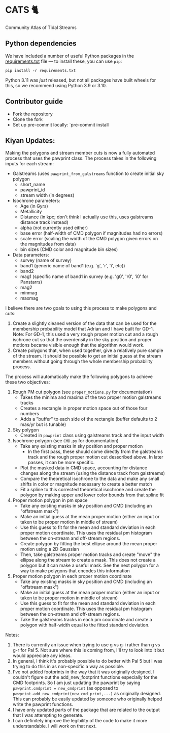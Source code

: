 # CATS 🐈

Community Atlas of Tidal Streams

## Python dependencies

We have included a number of useful Python packages in the [requirements.txt](https://github.com/stellarstreams/cats/blob/main/requirements.txt) file — to install these, you can use `pip`:

    pip install -r requirements.txt

Python 3.11 was *just* released, but not all packages have built wheels for this, so we
recommend using Python 3.9 or 3.10.

## Contributor guide

- Fork the repository
- Clone the fork
- Set up pre-commit locally: `pre-commit install

## Kiyan Updates:

Making the polygons and stream member cuts is now a fully automated process that uses the pawprint class.
The process takes in the following inputs for each stream:
- Galstreams (uses `pawprint_from_galstreams` function to create initial sky polygon
    - short_name
    - pawprint_id 
    - stream width (in degrees)
- Isochrone parameters:
    - Age (in Gyrs)
    - Metallicity
    - Distance (in kpc; don't think I actually use this, uses galstreams distance track instead)
    - alpha (not currently used either)
    - base error (half-width of CMD polygon if magnitudes had no errors)
    - scale error (scaling the width of the CMD polygon given errors on the magnitudes from data)
    - bin sizes (CMD color and magnitude bin sizes)
- Data parameters:
    - survey (name of survey)
    - band1 (generic name of band1 (e.g. 'g', 'r', 'i', etc))
    - band2
    - mag1 (specific name of band1 in survey (e.g. 'g0', 'r0', 'i0' for Panstarrs)
    - mag2
    - minmag
    - maxmag
    
I believe there are two goals to using this process to make polygons and cuts:
1. Create a slightly cleaned version of the data that can be used for the membership probability model that Adrian and I have built for GD-1. Note: For GD-1, this used a very rough proper motion cut and a rough ischrone cut so that the overdensity in the sky position and proper motions became visible enough that the algorithm would work.
2. Create polygons that, when used together, give a relatively pure sample of the stream. It should be possible to get an initial guess at the stream members without going through the whole membership probability process.

The process will automatically make the following polygons to achieve these two objectives:
1. Rough PM cut polygon (see `proper_motions.py` for documentation)
    - Takes the minima and maxima of the two proper motion galstreams tracks
    - Creates a rectangle in proper motion space out of those four numbers
    - Adds a "buffer" to each side of the rectangle (buffer defaults to 2 mas/yr but is tunable)
2. Sky polygon
    - Created in `pawprint` class using galstreams track and the input width
2. Isochrone polygon (see `CMD.py` for documentation)
    - Take any existing masks in sky position and proper motion
        - In the first pass, these should come directly from the galstreams track and the rough proper motion cut desscribed above. In later passes, it can be more specific.
    - Plot the masked data in CMD space, accounting for distance changes along the stream (using the distance track from galstreams)
    - Compare the theoretical isochrone to the data and make any small shifts in color or magnitude necessary to create a better match
    - Fit a spline to this corrected theoretical isochrone and create the polygon by making upper and lower color bounds from that spline fit
3. Proper motion polygon in pm space
    - Take any existing masks in sky position and CMD (including an "offstream mask")
    - Make an initial guess at the mean proper motion (either an input or taken to be proper motion in middle of stream)
    - Use this guess to fit for the mean and standard deviation in each proper motion coordinate. This uses the residual pm histogram between the on-stream and off-stream regions.
    - Create polygon by fitting the best ellipse around the mean proper motion using a 2D Gaussian
    - Then, take galstreams proper motion tracks and create "move" the ellipse along the stream to create a mask. This does not create a polygon but it can make a useful mask. See the next polygon for a way to make polygons that encodes this information
4. Proper motion polygon in each proper motion coordinate
    - Take any existing masks in sky position and CMD (including an "offstream mask")
    - Make an initial guess at the mean proper motion (either an input or taken to be proper motion in middle of stream)
    - Use this guess to fit for the mean and standard deviation in each proper motion coordinate. This uses the residual pm histogram between the on-stream and off-stream regions.
    - Take the galstreams tracks in each pm coordinate and create a polygon with half-width equal to the fitted standard deviation.
    
Notes: 
1. There is currently an issue when trying to use g vs g-i rather than g vs g-r for Pal 5. Not sure where this is coming from, I'll try to look into it but would appreciate any ideas.
2. In general, I think it's probably possible to do better with Pal 5 but I was trying to do this in as non-specific a way as possible.
3. I've not added footprints in the way that it was originally designed. I couldn't figure out the add_new_footprint functions especially for the CMD footprints. So I am just updating the pawprint by saying `pawprint.cmdprint = new_cmdprint` (as opposed to `pawprint.add_new_cmdprint(new_cmd_print,...)` as originally designed. This can probably be easily updated by someone who originally helped write the pawprint functions.
4. I have only updated parts of the package that are related to the output that I was attempting to generate.
5. I can definitely improve the legibility of the code to make it more understandable. I will work on that next.